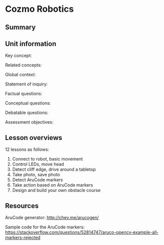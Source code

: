 # Cozmo Robotics


## Summary

## Unit information

Key concept:

Related concepts:

Global context:

Statement of inquiry:

Factual questions:

Conceptual questions:

Debatable questions:

Assessment objectives:

## Lesson overviews

12 lessons as follows:

1. Connect to robot, basic movement
2. Control LEDs, move head
3. Detect cliff edge, drive around a tabletop
4. Take photo, save photo
5. Detect AruCode markers
6. Take action based on AruCode markers
7. Design and build your own obstacle course

## Resources

AruCode generator: http://chev.me/arucogen/

Sample code for the AruCode markers: https://stackoverflow.com/questions/52814747/aruco-opencv-example-all-markers-rejected

